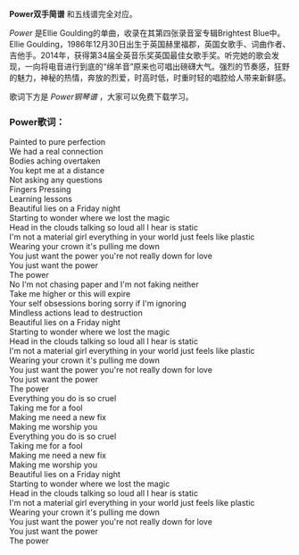 

**Power双手简谱** 和五线谱完全对应。

_Power_ 是Ellie Goulding的单曲，收录在其第四张录音室专辑Brightest Blue中。Ellie
Goulding，1986年12月30日出生于英国赫里福郡，英国女歌手、词曲作者、吉他手。2014年，获得第34届全英音乐奖英国最佳女歌手奖。听完她的歌会发现，一向将电音进行到底的“绵羊音”原来也可唱出磅礴大气。强烈的节奏感，狂野的魅力，神秘的热情，奔放的烈爱，时高时低，时重时轻的唱腔给人带来新鲜感。

歌词下方是 _Power钢琴谱_ ，大家可以免费下载学习。

### Power歌词：

Painted to pure perfection  
We had a real connection  
Bodies aching overtaken  
You kept me at a distance  
Not asking any questions  
Fingers Pressing  
Learning lessons  
Beautiful lies on a Friday night  
Starting to wonder where we lost the magic  
Head in the clouds talking so loud all I hear is static  
I'm not a material girl everything in your world just feels like plastic  
Wearing your crown it's pulling me down  
You just want the power you're not really down for love  
You just want the power  
The power  
No I'm not chasing paper and I'm not faking neither  
Take me higher or this will expire  
Your self obsessions boring sorry if I'm ignoring  
Mindless actions lead to destruction  
Beautiful lies on a Friday night  
Starting to wonder where we lost the magic  
Head in the clouds talking so loud all I hear is static  
I'm not a material girl everything in your world just feels like plastic  
Wearing your crown it's pulling me down  
You just want the power you're not really down for love  
You just want the power  
The power  
Everything you do is so cruel  
Taking me for a fool  
Making me need a new fix  
Making me worship you  
Everything you do is so cruel  
Taking me for a fool  
Making me need a new fix  
Making me worship you  
Beautiful lies on a Friday night  
Starting to wonder where we lost the magic  
Head in the clouds talking so loud all I hear is static  
I'm not a material girl everything in your world just feels like plastic  
Wearing your crown it's pulling me down  
You just want the power you're not really down for love  
You just want the power  
The power

